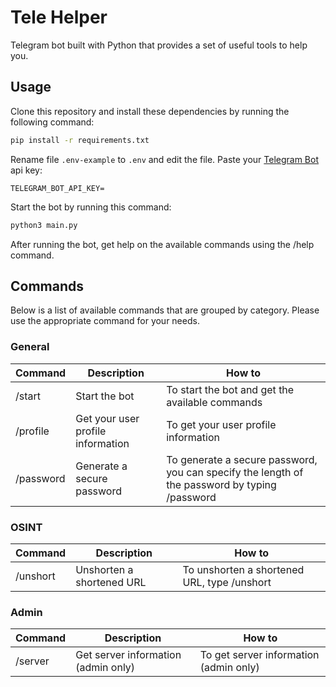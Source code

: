# Tele Helper

Telegram bot built with Python that provides a set of useful tools to help you.

## Usage

Clone this repository and install these dependencies by running the following command:

```sh
pip install -r requirements.txt
```

Rename file `.env-example` to `.env` and edit the file. Paste your [Telegram Bot](https://web.telegram.com) api key:

```
TELEGRAM_BOT_API_KEY=
```

Start the bot by running this command:

```sh
python3 main.py
```

After running the bot, get help on the available commands using the /help command.

## Commands

Below is a list of available commands that are grouped by category. Please use the appropriate command for your needs.

### General

| Command | Description | How to |
| --- | --- | --- |
| /start | Start the bot | To start the bot and get the available commands |
| /profile | Get your user profile information | To get your user profile information |
| /password | Generate a secure password | To generate a secure password, you can specify the length of the password by typing /password <length> |

### OSINT

| Command | Description | How to |
| --- | --- | --- |
| /unshort | Unshorten a shortened URL | To unshorten a shortened URL, type /unshort <URL> |

### Admin

| Command | Description | How to |
| --- | --- | --- |
| /server | Get server information (admin only) | To get server information (admin only) |

